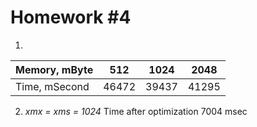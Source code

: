 # Homework #4

1. 
Memory, mByte | 512 | 1024 | 2048
--- | --- | --- | ---
Time, mSecond | 46472 | 39437 | 41295 

2. *xmx = xms = 1024*
Time after optimization 7004 msec